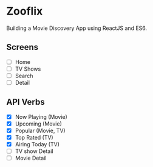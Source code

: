# Zooflix

Building a Movie Discovery App using ReactJS and ES6.

## Screens

- [ ] Home
- [ ] TV Shows
- [ ] Search
- [ ] Detail

## API Verbs

- [x] Now Playing (Movie)
- [x] Upcoming (Movie)
- [x] Popular (Movie, TV)
- [x] Top Rated (TV)
- [x] Airing Today (TV)
- [ ] TV show Detail
- [ ] Movie Detail